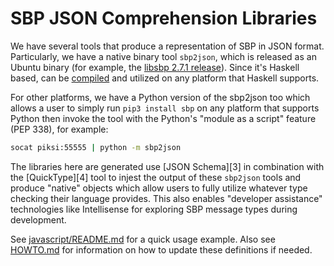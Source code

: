# SBP JSON Comprehension Libraries

We have several tools that produce a representation of SBP in JSON format.
Particularly, we have a native binary tool `sbp2json`, which is released as an
Ubuntu binary (for example, the [libsbp 2.7.1 release][1]).  Since it's Haskell
based, can be [compiled][2] and utilized on any platform that Haskell supports.

[1]: https://github.com/swift-nav/libsbp/releases/download/v2.7.1/sbp_linux_tools.tar.gz
[2]: https://github.com/swift-nav/libsbp/tree/master/haskell

For other platforms, we have a Python version of the sbp2json too which allows
a user to simply run `pip3 install sbp` on any platform that supports Python
then invoke the tool with the Python's "module as a script" feature (PEP 338),
for example:

```sh
socat piksi:55555 | python -m sbp2json
```

The libraries here are generated use [JSON Schema][3] in combination with the
[QuickType][4] tool to injest the output of these `sbp2json` tools and produce
"native" objects which allow users to fully utilize whatever type checking
their language provides.  This also enables "developer assistance" technologies
like Intellisense for exploring SBP message types during development.

See [javascript/README.md](../javascript/README.md) for a quick usage example.
Also see [HOWTO.md](../HOWTO.md) for information on how to update these
definitions if needed.
